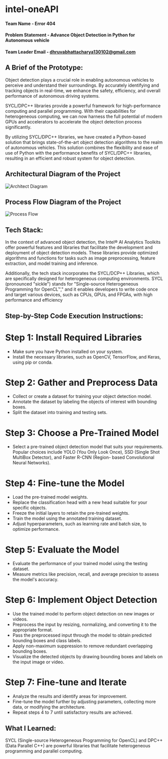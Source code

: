# intel-oneAPI

#### Team Name - Error 404
#### Problem Statement -  Advance Object Detection in Python for Autonomous vehicle 
#### Team Leader Email - dhruvabhattacharya130102@gmail.com

## A Brief of the Prototype:
Object detection plays a crucial role in enabling autonomous vehicles to perceive and understand their surroundings. By accurately identifying and tracking objects in real-time, we enhance the safety, efficiency, and overall performance of autonomous driving systems.

SYCL/DPC++ libraries provide a powerful framework for high-performance computing and parallel programming. With their capabilities for heterogeneous computing, we can now harness the full potential of modern GPUs and accelerators to accelerate the object detection process significantly.

By utilizing SYCL/DPC++ libraries, we have created a Python-based solution that brings state-of-the-art object detection algorithms to the realm of autonomous vehicles. This solution combines the flexibility and ease of use of Python with the performance benefits of SYCL/DPC++ libraries, resulting in an efficient and robust system for object detection.

## Architectural Diagram of the Project
![Architect Diagram](https://user-images.githubusercontent.com/71749153/239616833-06e0983d-a007-4514-800c-b4effaf13ac2.png)

## Process Flow Diagram of the Project
![Process Flow](https://user-images.githubusercontent.com/71749153/239616264-1e6d5b65-b05d-4406-a37e-562616a3f45f.png)
  
## Tech Stack: 
In the context of advanced object detection, the Intel® AI Analytics Toolkits offer powerful features and libraries that facilitate the development and deployment of object detection      models. These libraries provide optimized algorithms and functions for tasks such as image preprocessing, feature extraction, and model training and inference.

Additionally, the tech stack incorporates the SYCL/DCP++ Libraries, which are specifically designed for heterogeneous computing environments. SYCL (pronounced "sickle") stands for "Single-source Heterogeneous Programming for OpenCL™," and it enables developers to write code once and target various devices, such as CPUs, GPUs, and FPGAs, with high performance and efficiency
   
## Step-by-Step Code Execution Instructions:

  # Step 1: Install Required Libraries

- Make sure you have Python installed on your system.
- Install the necessary libraries, such as OpenCV, TensorFlow, and Keras, using pip or conda.

# Step 2: Gather and Preprocess Data

- Collect or create a dataset for training your object detection model.
- Annotate the dataset by labeling the objects of interest with bounding boxes.
- Split the dataset into training and testing sets.

# Step 3: Choose a Pre-Trained Model

- Select a pre-trained object detection model that suits your requirements. Popular choices include YOLO (You Only Look Once), SSD (Single Shot MultiBox Detector), and Faster R-CNN (Region-     based Convolutional Neural Networks).

# Step 4: Fine-tune the Model

- Load the pre-trained model weights.
- Replace the classification head with a new head suitable for your specific objects.
- Freeze the initial layers to retain the pre-trained weights.
- Train the model using the annotated training dataset.
- Adjust hyperparameters, such as learning rate and batch size, to optimize performance.

# Step 5: Evaluate the Model

- Evaluate the performance of your trained model using the testing dataset.
- Measure metrics like precision, recall, and average precision to assess the model's accuracy.

# Step 6: Implement Object Detection

- Use the trained model to perform object detection on new images or videos.
- Preprocess the input by resizing, normalizing, and converting it to the appropriate format.
- Pass the preprocessed input through the model to obtain predicted bounding boxes and class labels.
- Apply non-maximum suppression to remove redundant overlapping bounding boxes.
- Visualize the detected objects by drawing bounding boxes and labels on the input image or video.

# Step 7: Fine-tune and Iterate

- Analyze the results and identify areas for improvement.
- Fine-tune the model further by adjusting parameters, collecting more data, or modifying the architecture.
- Repeat steps 4 to 7 until satisfactory results are achieved.
  
## What I Learned:
   SYCL (Single-source Heterogeneous Programming for OpenCL) and DPC++ (Data Parallel C++) are powerful libraries that facilitate heterogeneous programming and parallel computing. 

